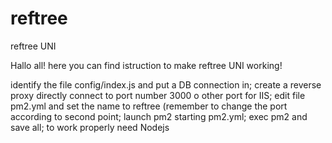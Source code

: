 # reftree
reftree UNI

Hallo all!
here you can find istruction to make reftree UNI working!

identify the file config/index.js and put a DB connection in;
create a reverse proxy directly connect to port number 3000 o other port for IIS;
edit file pm2.yml and set the name to reftree (remember to change the port according to second point;
launch pm2 starting pm2.yml;
exec pm2 and save all;
to work properly need Nodejs
